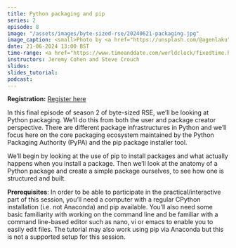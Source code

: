 ```yaml
---
title: Python packaging and pip
series: 2
episode: 8
image: "/assets/images/byte-sized-rse/20240621-packaging.jpg"
image_caption: <small>Photo by <a href="https://unsplash.com/@agenlaku">Agenlaku Indonesia</a> on <a href="https://unsplash.com/photos/three-brown-boxes-sitting-on-top-of-a-yellow-surface-pxz1DfpNEs0">Unsplash</a></small>
date: 21-06-2024 13:00 BST
time-range: <a href="https://www.timeanddate.com/worldclock/fixedtime.html?msg=Byte-sized+RSE+Season+2,+Session+8+-+Python+packaging&iso=20240621T13&p1=136&ah=1&am=30" target="_blank" rel="noopener noreferrer">13:00-14:30 BST (UTC+1)</a>
instructors: Jeremy Cohen and Steve Crouch
slides: 
slides_tutorial: 
podcast: 
---
```


<strong>Registration:</strong> <a href="https://forms.gle/UwNxx5GvtAtzxKXu5"
target="_blank" rel="noopener noreferrer">Register here</a>

In this final episode of season 2 of byte-sized RSE, we’ll be looking at Python packaging.
We’ll do this from both the user and package creator perspective.
There are different package infrastructures in Python and we’ll focus here on the core packaging ecosystem maintained by the Python Packaging Authority (PyPA) and the pip package installer tool.
 
We’ll begin by looking at the use of pip to install packages and what actually happens when you install a package.
Then we’ll look at the anatomy of a Python package and create a simple package ourselves, to see how one is structured and built.
 
**Prerequisites**: In order to be able to participate in the practical/interactive part of this session, you’ll need a computer with a regular CPython installation (i.e. not Anaconda) and pip available.
You’ll also need some basic familiarity with working on the command line and be familiar with a command line-based editor such as nano, vi or emacs to enable you to easily edit files.
The tutorial may also work using pip via Anaconda but this is not a supported setup for this session.
